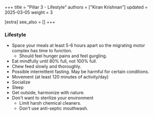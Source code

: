 +++
title = "Pillar 3 - Lifestyle"
authors = ["Kiran Krishnan"]
updated = 2025-03-05
weight = 3

[extra]
see_also = []
+++


### Lifestyle
- Space your meals at least 5-6 hours apart so the migrating motor complex has time to function.
    - Should feel hunger pains and feel gurgling.
- Eat mindfully until 80% full, not 100% full.
- Chew feed slowly and thoroughly.
- Possible intermittent fasting. May be harmful for certain conditions.
- Movement (at least 120 minutes of activity/day)
- Socialize
- Sleep
- Get outside, harmonize with nature.
- Don't want to sterilize your environment
    - Limit harsh chemical cleaners.
    - Don't use anti-septic mouthwash.
